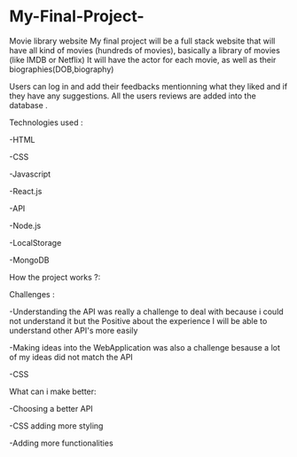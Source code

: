 ﻿# My-Final-Project-
Movie library website
My final project will be a full stack website that will have all kind of movies (hundreds of movies), basically a library of movies (like IMDB or Netflix)
It will have the actor for each movie, as well as their biographies(DOB,biography)

Users can log in and add their feedbacks mentionning what they liked and if they have any suggestions.
All the users reviews are added into the database .

﻿Technologies used :
 
 -HTML
 
 
 -CSS
 
 -Javascript
 
 -React.js
 
 -API
 
 -Node.js
 
 -LocalStorage
 
 -MongoDB
 
 
 How the project works ?: 
 
 
 
 
 Challenges :
 
 -Understanding the API was really a challenge to deal with 
 because i could not understand it but the Positive about the experience 
 I will be able to understand other API's more easily
 
 -Making ideas into the WebApplication was also a challenge 
 besause a lot of my ideas did not match the API 
 
 -CSS 
 
 What can i make better:
 
 -Choosing a better API
 
 
 -CSS adding more styling 
 
 
 -Adding more functionalities
 
 
 
